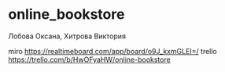# online_bookstore
Лобова Оксана, Хитрова Виктория

miro https://realtimeboard.com/app/board/o9J_kxmGLEI=/
trello https://trello.com/b/HwOFyaHW/online-bookstore
